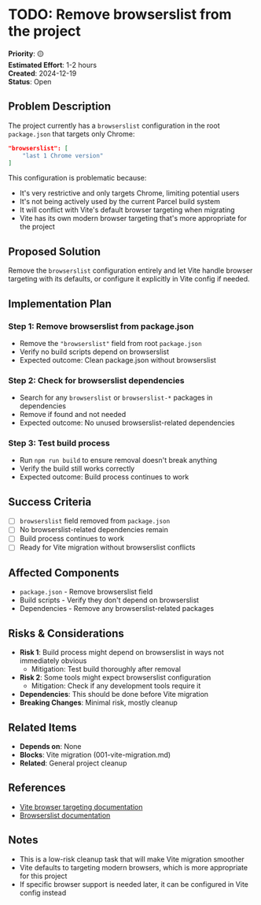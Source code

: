 # TODO: Remove browserslist from the project

**Priority**: 🟡  
**Estimated Effort**: 1-2 hours  
**Created**: 2024-12-19  
**Status**: Open  

## Problem Description

The project currently has a `browserslist` configuration in the root `package.json` that targets only Chrome:
```json
"browserslist": [
    "last 1 Chrome version"
]
```

This configuration is problematic because:
- It's very restrictive and only targets Chrome, limiting potential users
- It's not being actively used by the current Parcel build system
- It will conflict with Vite's default browser targeting when migrating
- Vite has its own modern browser targeting that's more appropriate for the project

## Proposed Solution

Remove the `browserslist` configuration entirely and let Vite handle browser targeting with its defaults, or configure it explicitly in Vite config if needed.

## Implementation Plan

### Step 1: Remove browserslist from package.json
- Remove the `"browserslist"` field from root `package.json`
- Verify no build scripts depend on browserslist
- Expected outcome: Clean package.json without browserslist

### Step 2: Check for browserslist dependencies
- Search for any `browserslist` or `browserslist-*` packages in dependencies
- Remove if found and not needed
- Expected outcome: No unused browserslist-related dependencies

### Step 3: Test build process
- Run `npm run build` to ensure removal doesn't break anything
- Verify the build still works correctly
- Expected outcome: Build process continues to work

## Success Criteria

- [ ] `browserslist` field removed from `package.json`
- [ ] No browserslist-related dependencies remain
- [ ] Build process continues to work
- [ ] Ready for Vite migration without browserslist conflicts

## Affected Components

- `package.json` - Remove browserslist field
- Build scripts - Verify they don't depend on browserslist
- Dependencies - Remove any browserslist-related packages

## Risks & Considerations

- **Risk 1**: Build process might depend on browserslist in ways not immediately obvious
  - Mitigation: Test build thoroughly after removal
- **Risk 2**: Some tools might expect browserslist configuration
  - Mitigation: Check if any development tools require it
- **Dependencies**: This should be done before Vite migration
- **Breaking Changes**: Minimal risk, mostly cleanup

## Related Items

- **Depends on**: None
- **Blocks**: Vite migration (001-vite-migration.md)
- **Related**: General project cleanup

## References

- [Vite browser targeting documentation](https://vitejs.dev/config/build-options.html#build-target)
- [Browserslist documentation](https://github.com/browserslist/browserslist)

## Notes

- This is a low-risk cleanup task that will make Vite migration smoother
- Vite defaults to targeting modern browsers, which is more appropriate for this project
- If specific browser support is needed later, it can be configured in Vite config instead 